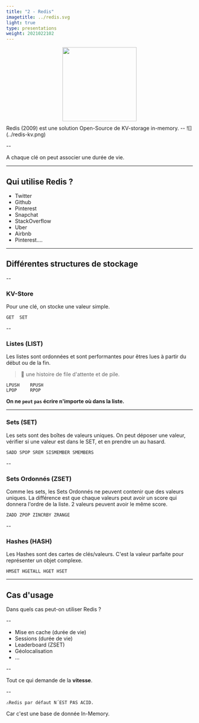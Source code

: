 ```yaml
---
title: "2 - Redis"
imagetitle: ../redis.svg
light: true
type: presentations
weight: 2021022102
---
```



<div style="display: flex; align-content: center; justify-content: center; margin-bottom: 10px;">
<img src="../redis.svg" style="width:200px;"/>
</div>
Redis (2009) est une solution Open-Source de KV-storage in-memory.
--
![](../redis-kv.png)

--

A chaque clé on peut associer une durée de vie.

---

## Qui utilise Redis ?
- Twitter
- Github
- Pinterest
- Snapchat
- StackOverflow
- Uber
- Airbnb
- Pinterest....
---
## Différentes structures de stockage

--
### KV-Store
Pour une clé, on stocke une valeur simple.
```
GET  SET
```
--
### Listes (LIST)
Les listes sont ordonnées et sont performantes pour êtres lues à partir du début ou de la fin.

> 🤔 une histoire de file d'attente et de pile.

```
LPUSH    RPUSH
LPOP     RPOP
```
**On ne `peut` `pas` écrire n'importe où dans la liste.**

---
### Sets (SET)
Les sets sont des boîtes de valeurs uniques. On peut déposer une valeur, vérifier si une valeur est dans le SET, et en prendre un au hasard.
```
SADD SPOP SREM SISMEMBER SMEMBERS
```

--
### Sets Ordonnés (ZSET)
Comme les sets, les Sets Ordonnés ne peuvent contenir que des valeurs uniques. La différence est que chaque valeurs peut avoir un score qui donnera l'ordre
de la liste. 2 valeurs peuvent avoir le même score.
```
ZADD ZPOP ZINCRBY ZRANGE
```
--
### Hashes (HASH)
Les Hashes sont des cartes de clés/valeurs. C'est la valeur parfaite pour représenter un objet complexe.
```
HMSET HGETALL HGET HSET

```
---
## Cas d'usage

Dans quels cas peut-on utiliser Redis ? 

--

- Mise en cache (durée de vie)
- Sessions (durée de vie)
- Leaderboard (ZSET)
- Géolocalisation
- ...

--

Tout ce qui demande de la **vitesse**.

--

```important
⚠️Redis par défaut N´EST PAS ACID.
```

Car c'est une base de donnée In-Memory.

